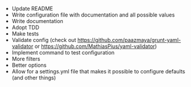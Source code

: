 - Update README
- Write configuration file with documentation and all possible values
- Write documentation
- Adopt TDD
- Make tests
- Validate config (check out https://github.com/paazmaya/grunt-yaml-validator or https://github.com/MathiasPius/yaml-validator)
- Implement command to test configuration
- More filters
- Better options
- Allow for a settings.yml file that makes it possible to configure defaults (and other things)
